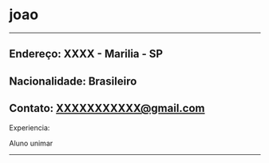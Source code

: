 # joao

---
Endereço: XXXX - Marilia - SP
---
Nacionalidade: Brasileiro
---
Contato: XXXXXXXXXXX@gmail.com 
---
Experiencia:

Aluno unimar

---
